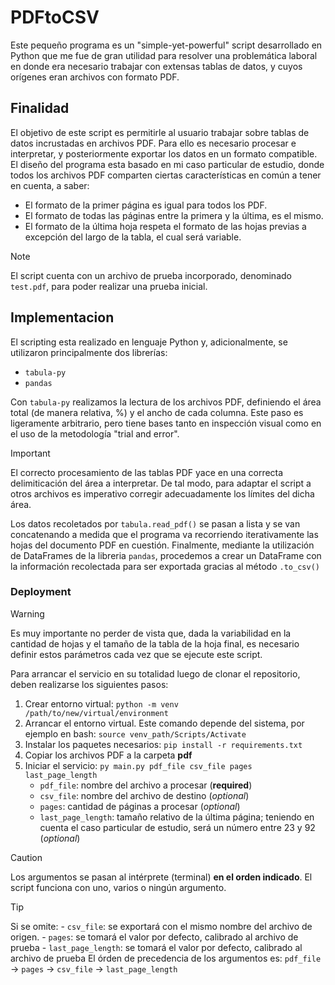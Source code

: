# PDFtoCSV
Este pequeño programa es un "simple-yet-powerful" script desarrollado en Python que me fue de gran utilidad para resolver una problemática laboral en donde era necesario trabajar con extensas tablas de datos, y cuyos orígenes eran archivos con formato PDF.
## Finalidad
El objetivo de este script es permitirle al usuario trabajar sobre tablas de datos incrustadas en archivos PDF. Para ello es necesario procesar e interpretar, y posteriormente exportar los datos en un formato compatible. 
El diseño del programa esta basado en mi caso particular de estudio, donde todos los archivos PDF comparten ciertas características en común a tener en cuenta, a saber:
- El formato de la primer página es igual para todos los PDF.
- El formato de todas las páginas entre la primera y la última, es el mismo.
- El formato de la última hoja respeta el formato de las hojas previas a excepción del largo de la tabla, el cual será variable.
> [!NOTE]
> El script cuenta con un archivo de prueba incorporado, denominado `test.pdf`, para poder realizar una prueba inicial.

## Implementacion
El scripting esta realizado en lenguaje Python y, adicionalmente, se utilizaron principalmente dos librerías:
- `tabula-py`
- `pandas`

Con `tabula-py` realizamos la lectura de los archivos PDF, definiendo el área total (de manera relativa, %) y el ancho de cada columna. Este paso es ligeramente arbitrario, pero tiene bases tanto en inspección visual como en el uso de la metodología "trial and error".
> [!IMPORTANT] 
> El correcto procesamiento de las tablas PDF yace en una correcta delimiticación del área a interpretar. De tal modo, para adaptar el script a otros archivos es imperativo corregir adecuadamente los límites del dicha área.

Los datos recoletados por `tabula.read_pdf()` se pasan a lista y se van concatenando a medida que el programa va recorriendo iterativamente las hojas del documento PDF en cuestión.
Finalmente, mediante la utilización de DataFrames de la libreria `pandas`, procedemos a crear un DataFrame con la información recolectada para ser exportada gracias al método `.to_csv()`
### Deployment
> [!WARNING]
> Es muy importante no perder de vista que, dada la variabilidad en la cantidad de hojas y el tamaño de la tabla de la hoja final, es necesario definir estos parámetros cada vez que se ejecute este script.

Para arrancar el servicio en su totalidad luego de clonar el repositorio, deben realizarse los siguientes pasos:
1. Crear entorno virtual: ```python -m venv /path/to/new/virtual/environment```
2. Arrancar el entorno virtual. Este comando depende del sistema, por ejemplo en bash: ```source venv_path/Scripts/Activate```
3. Instalar los paquetes necesarios: ```pip install -r requirements.txt```
4. Copiar los archivos PDF a la carpeta **pdf**
5. Iniciar el servicio: ```py main.py pdf_file csv_file pages last_page_length```
     - `pdf_file`: nombre del archivo a procesar (**required**)
     - `csv_file`: nombre del archivo de destino (*optional*)
     - `pages`: cantidad de páginas a procesar (*optional*)
     - `last_page_length`: tamaño relativo de la última página; teniendo en cuenta el caso particular de estudio, será un número entre 23 y 92 (*optional*)
> [!CAUTION]
> Los argumentos se pasan al intérprete (terminal) **en el orden indicado**. El script funciona con uno, varios o ningún argumento.


> [!TIP]
> Si se omite:
     - `csv_file`: se exportará con el mismo nombre del archivo de origen.
     - `pages`: se tomará el valor por defecto, calibrado al archivo de prueba
     - `last_page_length`: se tomará el valor por defecto, calibrado al archivo de prueba
    El órden de precedencia de los argumentos es:
    `pdf_file` -> `pages` -> `csv_file` -> `last_page_length`

